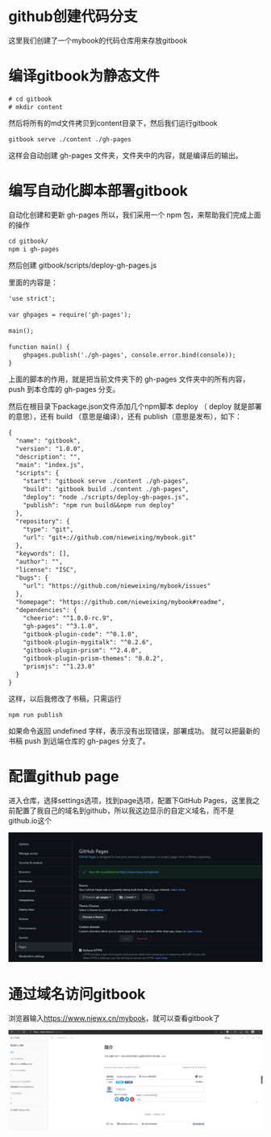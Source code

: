 # github创建代码分支

这里我们创建了一个mybook的代码仓库用来存放gitbook

# 编译gitbook为静态文件

```
# cd gitbook
# mkdir content
```

然后将所有的md文件拷贝到content目录下，然后我们运行gitbook

```
gitbook serve ./content ./gh-pages
```

这样会自动创建 gh-pages 文件夹，文件夹中的内容，就是编译后的输出。

# 编写自动化脚本部署gitbook

自动化创建和更新 gh-pages
所以，我们采用一个 npm 包，来帮助我们完成上面的操作

```
cd gitbook/
npm i gh-pages
```

然后创建 gitbook/scripts/deploy-gh-pages.js

里面的内容是：

```
'use strict';

var ghpages = require('gh-pages');

main();

function main() {
    ghpages.publish('./gh-pages', console.error.bind(console));
}
```

上面的脚本的作用，就是把当前文件夹下的 gh-pages 文件夹中的所有内容，push 到本仓库的 gh-pages 分支。

然后在根目录下package.json文件添加几个npm脚本 deploy （ deploy 就是部署的意思），还有 build （意思是编译），还有 publish（意思是发布），如下：

```
{
  "name": "gitbook",
  "version": "1.0.0",
  "description": "",
  "main": "index.js",
  "scripts": {
    "start": "gitbook serve ./content ./gh-pages",
    "build": "gitbook build ./content ./gh-pages",
    "deploy": "node ./scripts/deploy-gh-pages.js",
    "publish": "npm run build&&npm run deploy"
  },
  "repository": {
    "type": "git",
    "url": "git+://github.com/nieweixing/mybook.git"
  },
  "keywords": [],
  "author": "",
  "license": "ISC",
  "bugs": {
    "url": "https://github.com/nieweixing/mybook/issues"
  },
  "homepage": "https://github.com/nieweixing/mybook#readme",
  "dependencies": {
    "cheerio": "^1.0.0-rc.9",
    "gh-pages": "^3.1.0",
    "gitbook-plugin-code": "^0.1.0",
    "gitbook-plugin-mygitalk": "^0.2.6",
    "gitbook-plugin-prism": "^2.4.0",
    "gitbook-plugin-prism-themes": "0.0.2",
    "prismjs": "^1.23.0"
  }
}

```

这样，以后我修改了书稿，只需运行

```
npm run publish
```

如果命令返回 undefined 字样，表示没有出现错误，部署成功。 就可以把最新的书稿 push 到远端仓库的 gh-pages 分支了。

# 配置github page

进入仓库，选择settings选项，找到page选项，配置下GitHub Pages，这里我之前配置了我自己的域名到github，所以我这边显示的自定义域名，而不是github.io这个

![upload-image](image/Snipaste_2021-05-19_20-17-51.png) 

# 通过域名访问gitbook

浏览器输入<https://www.niewx.cn/mybook>，就可以查看gitbook了

![upload-image](image/Snipaste_2021-05-19_20-21-36.png) 